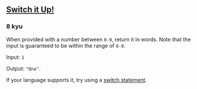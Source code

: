 <h2><a href=https://www.codewars.com/kata/5808dcb8f0ed42ae34000031/train/python target="_blank">Switch it Up!</a></h2><h3>8 kyu</h3><p>When provided with a number between <code>0-9</code>, return it in words. Note that the input is guaranteed to be within the range of <code>0-9</code>.</p><p>Input: <code>1</code></p><p>Output: <code>"One"</code>.</p><p>If your language supports it, try using a <a href="https://en.wikipedia.org/wiki/Switch_statement" data-turbolinks="false" target="_blank">switch statement</a>.</p>
